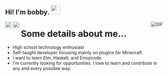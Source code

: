 ## Hi! I'm bobby. <img src="https://raw.githubusercontent.com/iampavangandhi/iampavangandhi/master/gifs/Hi.gif" width="30px"></h2>

<a href="https://twitter.com/bobby29831">
  <img align="left" alt="Ajay's Twitter" width="22px" src="https://cdn.jsdelivr.net/npm/simple-icons@v3/icons/twitter.svg" />
</a>
<a href="https://github.com/bobby29831">
  <img align="left" alt="Ajay's Github" width="22px" src="https://cdn.jsdelivr.net/npm/simple-icons@v3/icons/github.svg" />
</a>
<img align="right" alt="GIF" src="https://i.pinimg.com/originals/79/39/df/7939df472d54342d3ed3f020f8d27c36.gif" />

# Some details about me...
- High school technology enthusiast
- Self-taught developer focusing mainly on plugins for Minecraft 
- I want to learn Elm, Haskell, and Emojicode.
- I'm currently looking for opportunities. I love to learn and contribute in any and every possible way.

